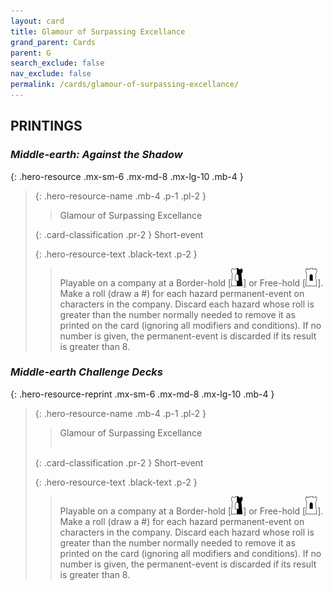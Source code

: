```yaml
---
layout: card
title: Glamour of Surpassing Excellance
grand_parent: Cards
parent: G
search_exclude: false
nav_exclude: false
permalink: /cards/glamour-of-surpassing-excellance/
---
```


## PRINTINGS


### _Middle-earth: Against the Shadow_

{: .hero-resource .mx-sm-6 .mx-md-8 .mx-lg-10 .mb-4 }
> {: .hero-resource-name .mb-4 .p-1 .pl-2 }
> > <div class="card-mp"></div>
> > <div class="card-name">Glamour of Surpassing Excellance</div>
>
> {: .card-classification .pr-2 }
> Short-event
>
> {: .hero-resource-text .black-text .p-2 }
> > Playable on a company at a Border-hold \[![](/assets/images/border-hold.svg)] or Free-hold \[![](/assets/images/free-hold.svg)]. Make a roll (draw a #) for each hazard permanent-event on characters in the company. Discard each hazard whose roll is greater than the number normally needed to remove it as printed on the card (ignoring all modifiers and conditions). If no number is given, the permanent-event is discarded if its result is greater than 8. 
> 

### _Middle-earth Challenge Decks_

{: .hero-resource-reprint .mx-sm-6 .mx-md-8 .mx-lg-10 .mb-4 }
> {: .hero-resource-name .mb-4 .p-1 .pl-2 }
> > <div class="card-mp"></div>
> > <div class="card-name">Glamour of Surpassing Excellance</div>
> > &nbsp;
>
> {: .card-classification .pr-2 }
> Short-event
>
> {: .hero-resource-text .black-text .p-2 }
> > Playable on a company at a Border-hold \[![](/assets/images/border-hold.svg)] or Free-hold \[![](/assets/images/free-hold.svg)]. Make a roll (draw a #) for each hazard permanent-event on characters in the company. Discard each hazard whose roll is greater than the number normally needed to remove it as printed on the card (ignoring all modifiers and conditions). If no number is given, the permanent-event is discarded if its result is greater than 8. 
> 
